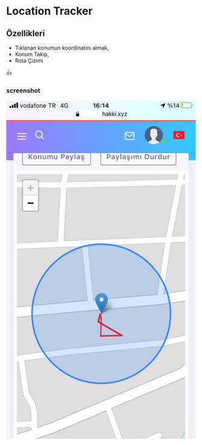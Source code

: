 # Location Tracker

## Özellikleri

- Tıklanan konumun koordinatını almak,
- Konum Takip,
- Rota Çizimi

:+1:

### screenshot

![screenshot](https://raw.githubusercontent.com/hkkcngz/location-tracker/main/screenshot.jpg)